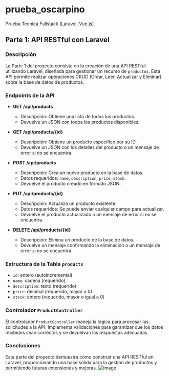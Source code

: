 # prueba_oscarpino
Prueba Tecnica Fullstack (Laravel, Vue.js)

## Parte 1: API RESTful con Laravel

### Descripción
La Parte 1 del proyecto consiste en la creación de una API RESTful utilizando Laravel, diseñada para gestionar un recurso de `productos`. Esta API permite realizar operaciones CRUD (Crear, Leer, Actualizar y Eliminar) sobre la base de datos de productos.

### Endpoints de la API

- **GET /api/products**
  - Descripción: Obtiene una lista de todos los productos.
  - Devuelve un JSON con todos los productos disponibles.

- **GET /api/products/{id}**
  - Descripción: Obtiene un producto específico por su ID.
  - Devuelve un JSON con los detalles del producto o un mensaje de error si no se encuentra.

- **POST /api/products**
  - Descripción: Crea un nuevo producto en la base de datos.
  - Datos requeridos: `name`, `description`, `price`, `stock`.
  -  Devuelve el producto creado en formato JSON.

- **PUT /api/products/{id}**
  - Descripción: Actualiza un producto existente.
  - Datos requeridos: Se puede enviar cualquier campo para actualizar.
  - Devuelve el producto actualizado o un mensaje de error si no se encuentra.

- **DELETE /api/products/{id}**
  - Descripción: Elimina un producto de la base de datos.
  - Devuelve un mensaje confirmando la eliminación o un mensaje de error si no se encuentra.

### Estructura de la Tabla `products`
- `id`: entero (autoincremental)
- `name`: cadena (requerido)
- `description`: texto (requerido)
- `price`: decimal (requerido, mayor a 0)
- `stock`: entero (requerido, mayor o igual a 0)

### Controlador `ProductController`
El controlador `ProductController` maneja la lógica para procesar las solicitudes a la API. Implementa validaciones para garantizar que los datos recibidos sean correctos y se devuelvan las respuestas adecuadas.

### Conclusiones
Esta parte del proyecto demuestra cómo construir una API RESTful en Laravel, proporcionando una base sólida para la gestión de productos y permitiendo futuras extensiones y mejoras.
![image](https://github.com/user-attachments/assets/655aff0c-c64a-4c48-8bcc-1854e6a37e87)
